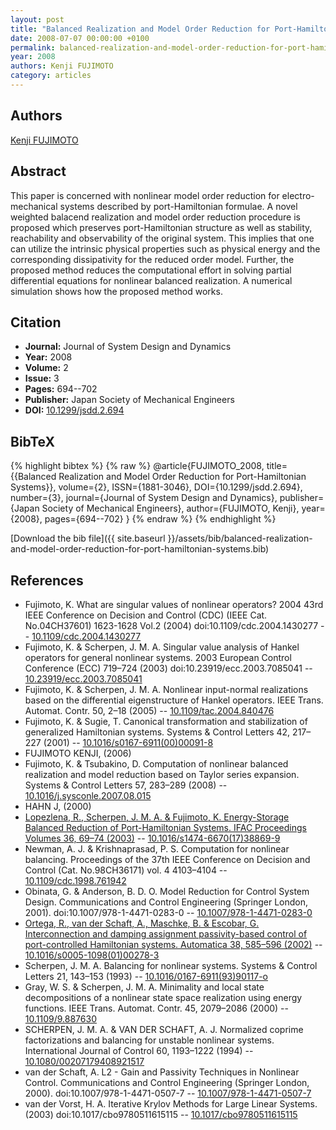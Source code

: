 ```yaml
---
layout: post
title: "Balanced Realization and Model Order Reduction for Port-Hamiltonian Systems"
date: 2008-07-07 00:00:00 +0100
permalink: balanced-realization-and-model-order-reduction-for-port-hamiltonian-systems
year: 2008
authors: Kenji FUJIMOTO
category: articles
---
```

 
## Authors
[Kenji FUJIMOTO](authors/kenji-fujimoto)
 
## Abstract
This paper is concerned with nonlinear model order reduction for electro-mechanical systems described by port-Hamiltonian formulae. A novel weighted balacend realization and model order reduction procedure is proposed which preserves port-Hamiltonian structure as well as stability, reachability and observability of the original system. This implies that one can utilize the intrinsic physical properties such as physical energy and the corresponding dissipativity for the reduced order model. Further, the proposed method reduces the computational effort in solving partial differential equations for nonlinear balanced realization. A numerical simulation shows how the proposed method works.
 
## Citation
- **Journal:** Journal of System Design and Dynamics
- **Year:** 2008
- **Volume:** 2
- **Issue:** 3
- **Pages:** 694--702
- **Publisher:** Japan Society of Mechanical Engineers
- **DOI:** [10.1299/jsdd.2.694](https://doi.org/10.1299/jsdd.2.694)
 
## BibTeX
{% highlight bibtex %}
{% raw %}
@article{FUJIMOTO_2008,
  title={{Balanced Realization and Model Order Reduction for Port-Hamiltonian Systems}},
  volume={2},
  ISSN={1881-3046},
  DOI={10.1299/jsdd.2.694},
  number={3},
  journal={Journal of System Design and Dynamics},
  publisher={Japan Society of Mechanical Engineers},
  author={FUJIMOTO, Kenji},
  year={2008},
  pages={694--702}
}
{% endraw %}
{% endhighlight %}
 
[Download the bib file]({{ site.baseurl }}/assets/bib/balanced-realization-and-model-order-reduction-for-port-hamiltonian-systems.bib)
 
## References
- Fujimoto, K. What are singular values of nonlinear operators? 2004 43rd IEEE Conference on Decision and Control (CDC) (IEEE Cat. No.04CH37601) 1623-1628 Vol.2 (2004) doi:10.1109/cdc.2004.1430277 -- [10.1109/cdc.2004.1430277](https://doi.org/10.1109/cdc.2004.1430277)
- Fujimoto, K. & Scherpen, J. M. A. Singular value analysis of Hankel operators for general nonlinear systems. 2003 European Control Conference (ECC) 719–724 (2003) doi:10.23919/ecc.2003.7085041 -- [10.23919/ecc.2003.7085041](https://doi.org/10.23919/ecc.2003.7085041)
- Fujimoto, K. & Scherpen, J. M. A. Nonlinear input-normal realizations based on the differential eigenstructure of Hankel operators. IEEE Trans. Automat. Contr. 50, 2–18 (2005) -- [10.1109/tac.2004.840476](https://doi.org/10.1109/tac.2004.840476)
- Fujimoto, K. & Sugie, T. Canonical transformation and stabilization of generalized Hamiltonian systems. Systems &amp; Control Letters 42, 217–227 (2001) -- [10.1016/s0167-6911(00)00091-8](https://doi.org/10.1016/s0167-6911(00)00091-8)
- FUJIMOTO KENJI, (2006)
- Fujimoto, K. & Tsubakino, D. Computation of nonlinear balanced realization and model reduction based on Taylor series expansion. Systems &amp; Control Letters 57, 283–289 (2008) -- [10.1016/j.sysconle.2007.08.015](https://doi.org/10.1016/j.sysconle.2007.08.015)
- HAHN J, (2000)
- [Lopezlena, R., Scherpen, J. M. A. & Fujimoto, K. Energy-Storage Balanced Reduction of Port-Hamiltonian Systems. IFAC Proceedings Volumes 36, 69–74 (2003)](energy-storage-balanced-reduction-of-port-hamiltonian-systems) -- [10.1016/s1474-6670(17)38869-9](https://doi.org/10.1016/s1474-6670(17)38869-9)
- Newman, A. J. & Krishnaprasad, P. S. Computation for nonlinear balancing. Proceedings of the 37th IEEE Conference on Decision and Control (Cat. No.98CH36171) vol. 4 4103–4104 -- [10.1109/cdc.1998.761942](https://doi.org/10.1109/cdc.1998.761942)
- Obinata, G. & Anderson, B. D. O. Model Reduction for Control System Design. Communications and Control Engineering (Springer London, 2001). doi:10.1007/978-1-4471-0283-0 -- [10.1007/978-1-4471-0283-0](https://doi.org/10.1007/978-1-4471-0283-0)
- [Ortega, R., van der Schaft, A., Maschke, B. & Escobar, G. Interconnection and damping assignment passivity-based control of port-controlled Hamiltonian systems. Automatica 38, 585–596 (2002)](interconnection-and-damping-assignment-passivity-based-control-of-port-controlled-hamiltonian-systems) -- [10.1016/s0005-1098(01)00278-3](https://doi.org/10.1016/s0005-1098(01)00278-3)
- Scherpen, J. M. A. Balancing for nonlinear systems. Systems &amp; Control Letters 21, 143–153 (1993) -- [10.1016/0167-6911(93)90117-o](https://doi.org/10.1016/0167-6911(93)90117-o)
- Gray, W. S. & Scherpen, J. M. A. Minimality and local state decompositions of a nonlinear state space realization using energy functions. IEEE Trans. Automat. Contr. 45, 2079–2086 (2000) -- [10.1109/9.887630](https://doi.org/10.1109/9.887630)
- SCHERPEN, J. M. A. & VAN DER SCHAFT, A. J. Normalized coprime factorizations and balancing for unstable nonlinear systems. International Journal of Control 60, 1193–1222 (1994) -- [10.1080/00207179408921517](https://doi.org/10.1080/00207179408921517)
- van der Schaft, A. L2 - Gain and Passivity Techniques in Nonlinear Control. Communications and Control Engineering (Springer London, 2000). doi:10.1007/978-1-4471-0507-7 -- [10.1007/978-1-4471-0507-7](https://doi.org/10.1007/978-1-4471-0507-7)
- van der Vorst, H. A. Iterative Krylov Methods for Large Linear Systems. (2003) doi:10.1017/cbo9780511615115 -- [10.1017/cbo9780511615115](https://doi.org/10.1017/cbo9780511615115)

